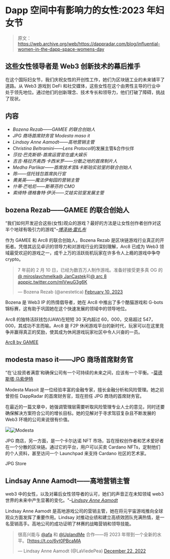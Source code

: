 # Dapp 空间中有影响力的女性:2023 年妇女节

> 原文：<https://web.archive.org/web/https://dappradar.com/blog/influential-women-in-the-dapp-space-womens-day>

## 这些女性领导者是 Web3 创新技术的幕后推手

在这个国际妇女节，我们庆祝女性的开创性工作，她们为区块链工业的未来铺平了道路。从 Web3 游戏到 DeFi 和社交媒体，这些女性在这个由男性主导的行业中处于领先地位。通过他们的创新理念、技术专长和领导力，他们打破了障碍，挑战了现状。

## 内容

*   *Bozena Rezab——GAMEE 的联合创始人*
*   *JPG 商场首席财务官 Modesta maso it*
*   *Lindsay Anne Aamodt——高地营销主管*
*   *Christina Beltramini——Lens Protocol*的发展主管&合作伙伴
*   *莎拉·巴克斯顿-首席运营官在盛大娱乐*
*   *吉吉·格拉齐奥西·卡西米罗——分散之地的首席制片人*
*   *Medha Parlikar——首席技术官&卡斯珀实验室的联合创始人*
*   *陈——信托钱包首席执行官*
*   *黄美英——魔法伊甸园的营销主管*
*   *什蒂·芒哈尼——斯蒂芬的 CMO*
*   *索绮特·德格鲁特·伊沃——艾娃实验室发展主管*

## bozena Rezab——GAMEE 的联合创始人

“我们如何开发迎合这些(女性)观众的游戏？最好的方法是让女性创作者创作对这半个地球有吸引力的游戏"–[*博泽纳·雷扎布*](https://web.archive.org/web/20230311190217/https://www.youtube.com/watch?v=Wy6RMkIm_ro)

作为 GAMEE 和 Arc8 的联合创始人，Bozena Rezab 是区块链游戏行业真正的开拓者。凭借其远见卓识的领导力和对游戏行业的深刻理解，Arc8 已成为 Web3 领域最受欢迎的游戏之一，成千上万的活跃街机玩家在许多令人上瘾的游戏中争夺 crypto。

> 7 年前的 2 月 10 日，已经为数百万人制作游戏。准备好接受更多真 OG 的[@ miroslavchmelka](https://web.archive.org/web/20230311190217/https://twitter.com/miroslavchmelka?ref_src=twsrc%5Etfw)[@ JanCastek](https://web.archive.org/web/20230311190217/https://twitter.com/JanCastek?ref_src=twsrc%5Etfw)和[@ arc 8 app](https://web.archive.org/web/20230311190217/https://twitter.com/ARC8App?ref_src=twsrc%5Etfw)[pic.twitter.com/mIVwuG3g6K](https://web.archive.org/web/20230311190217/https://t.co/mIVwuG3g6K)
> 
> — Bozena Rezab (@anestetica) [February 10, 2023](https://web.archive.org/web/20230311190217/https://twitter.com/anestetica/status/1624026122869518337?ref_src=twsrc%5Etfw)

Bozena 是 Web3 IP 的热情倡导者，她在 Arc8 中推出了多个酷猫游戏和 G-bots 锦标赛，这有助于巩固她在这个快速发展的领域中的领导地位。

Arc8 的独特活跃钱包(UAW)在短短 30 天内超过 60，000，交易超过 547，000，其成功不言而喻。Arc8 是 F2P 休闲游戏平台的新时代，玩家可以在这里竞争并赢得真正的奖励，使其成为休闲游戏玩家社区中令人兴奋的一员。

[Arc8 by GAMEE](https://web.archive.org/web/20230311190217/https://dappradar.com/polygon/games/arc8-by-gamee-1)

## modesta maso it——JPG 商场首席财务官

“在‘让投资者满意’和确保公司有一个可持续的未来之间，应该有一个平衡。–[莫德斯塔·马索伊特](https://web.archive.org/web/20230311190217/https://www.linkedin.com/posts/modesta-masoit-21141486_blockfi-employees-warned-of-credit-risks-activity-7006908866974105600-Js3X/?utm_source=share&utm_medium=member_desktop)

Modesta Masoit 是一位经验丰富的金融专家，擅长金融分析和风险管理。她之前曾担任 DappRadar 的首席财务官，现在担任 JPG 商场的首席财务官。

在最近的一篇文章中，她强调管理层需要听取风险管理专业人士的意见，同时还要确保解决方案符合公司的增长目标。她的见解对于寻求驾驭复杂且不断发展的 Web3 环境的公司来说很有价值。

![](img/cee8b4819d68d2cae7d6d097265284dc.png)![Modesta](img/b953595922d7b5f276b806e9a193d75c.png)

JPG 商店，另一方面，是一个卡尔达诺 NFT 市场，旨在授权创作者和艺术爱好者在一个分散的区块链。通过它的平台，用户可以买卖 Cardano NFTs，定制他们的个人资料，甚至访问一个 Launchpad 来支持 Cardano 社区的艺术家。

JPG Store

## Lindsay Anne Aamodt——高地营销主管

web3 中的女性，以及对幕后女性领导者的认可，她们的声音正在未知领域 web3 世界的未来中产生显著的变化。"–[L*indsay Anne Aamodt*](https://web.archive.org/web/20230311190217/https://www.linkedin.com/feed/update/urn:li:activity:7039089551625125890/)

Lindsay Anne Aamodt 是高地游戏公司的营销主管，她在将元宇宙游戏推向全球观众方面发挥了重要作用。Lindsay 对推动业绩和建立高绩效团队充满热情，是一名营销高手。高地公司的成功证明了林赛的战略营销和领导技能。

> 很高兴能与 [@afa](https://web.archive.org/web/20230311190217/https://twitter.com/afa?ref_src=twsrc%5Etfw) 和 [@UplandMe](https://web.archive.org/web/20230311190217/https://twitter.com/UplandMe?ref_src=twsrc%5Etfw) 合作——将 2023 年带到一个全新的水平。【https://t.co/6vt0PBcaMA 
> 
> — Lindsay Anne Aamodt (@LaViedePea) [December 22, 2022](https://web.archive.org/web/20230311190217/https://twitter.com/LaViedePea/status/1605999733779988480?ref_src=twsrc%5Etfw)